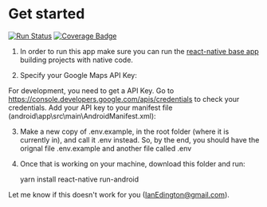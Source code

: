 # Get started


[![Run Status](https://api.shippable.com/projects/59a3023bcf8c1407003521c5/badge?branch=master)](https://app.shippable.com/github/IanEdington/sharebibles)
[![Coverage Badge](https://api.shippable.com/projects/59a3023bcf8c1407003521c5/coverageBadge?branch=master)](https://app.shippable.com/github/IanEdington/sharebibles)

1. In order to run this app make sure you can run the [react-native base app](https://facebook.github.io/react-native/docs/getting-started.html) building projects with native code.

2. Specify your Google Maps API Key:

For development, you need to get a API Key. Go to https://console.developers.google.com/apis/credentials to check your credentials.
Add your API key to your manifest file (android\app\src\main\AndroidManifest.xml):

<application>
    <!-- You will only need to add this meta-data tag, but make sure it's a child of application -->
    <meta-data
      android:name="com.google.android.geo.API_KEY"
      android:value="Your Google maps API Key Here"/>
</application>


3. Make a new copy of .env.example, in the root folder (where it is currently in), and call it .env instead. So, by the end, you should
   have the orignal file .env.example and another file called .env

4. Once that is working on your machine, download this folder and run:

    yarn install
    react-native run-android



Let me know if this doesn't work for you (IanEdington@gmail.com).
